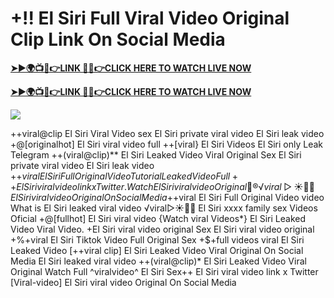 # +!! El Siri Full Viral Video Original Clip Link On Social Media

**[➤►🌍📺📱👉LINK 🔴✅👉CLICK HERE TO WATCH LIVE NOW](https://cutt.ly/ZrqxdKBg)**

**[➤►🌍📺📱👉LINK 🔴✅👉CLICK HERE TO WATCH LIVE NOW](https://cutt.ly/ZrqxdKBg)**

[![](https://blogger.googleusercontent.com/img/b/R29vZ2xl/AVvXsEjly1_Jd6fwzfMpqBttKB75cqKlfeme68djTcwoVtnCKQqlBEMC7avhQDkCiZP2V4MA4ADw2tRwTKTbstPHU5ZNXJeaRPOBgpDy-TmzhSmEb-NeClIFzVdOblRd6Ch1U9LBiEulx0WHmcZEwxwUxagnbG0kPcZgqm5HvpiKMTTe5kCP6VDr6LTudCVCw34b/s1280/Leaked.png)](https://cutt.ly/ZrqxdKBg)

++viral@clip El Siri Viral Video sex El Siri private viral video El Siri leak video +@[originalhot] El Siri viral video full ++[viral} El Siri Videos El Siri only Leak Telegram ++(viral@clip)** El Siri Leaked Video Viral Original Sex El Siri private viral video El Siri leak video +$+viral El Siri Full Original Video Tutorial Leaked Video Full++ El Siri viral video link x Twitter. {Watch} El Siri viral video Original 👙®️√viral▷☀️👄💥 El Siri viral video Original On Social Media +$+viral El Siri Full Original Video video What is El Siri leaked viral video ️√viral▷☀️👄💥 El Siri xxxx family sex Videos Oficial +@[fullhot] El Siri viral video {Watch viral Videos*} El Siri Leaked Video Viral Video. +El Siri viral video original Sex El Siri viral video original +%+viral El Siri Tiktok Video Full Original Sex +$+full videos viral El Siri Leaked Video [++viral clip] El Siri Leaked Video Viral Original On Social Media El Siri leaked viral video ++(viral@clip)* El Siri Leaked Video Viral Original Watch Full ^viralvideo^ El Siri Sex++ El Siri viral video link x Twitter [Viral-video] El Siri viral video Original On Social Media
